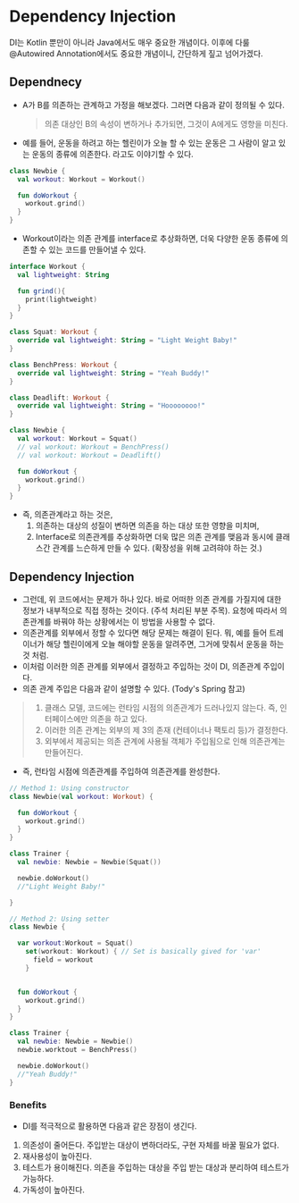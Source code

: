 # Dependency Injection

DI는 Kotlin 뿐만이 아니라 Java에서도 매우 중요한 개념이다. 이후에 다룰 @Autowired Annotation에서도 중요한 개념이니, 간단하게 짚고 넘어가겠다.

## Dependnecy

- A가 B를 의존하는 관계하고 가정을 해보겠다. 그러면 다음과 같이 정의될 수 있다.
  > 의존 대상인 B의 속성이 변하거나 추가되면, 그것이 A에게도 영향을 미친다.
- 예를 들어, 운동을 하려고 하는 헬린이가 오늘 할 수 있는 운동은 그 사람이 알고 있는 운동의 종류에 의존한다. 라고도 이야기할 수 있다.

```kotlin
class Newbie {
  val workout: Workout = Workout()

  fun doWorkout {
    workout.grind()
  }
}
```

- Workout이라는 의존 관계를 interface로 추상화하면, 더욱 다양한 운동 종류에 의존할 수 있는 코드를 만들어낼 수 있다.

```kotlin
interface Workout {
  val lightweight: String

  fun grind(){
    print(lightweight)
  }
}

class Squat: Workout {
  override val lightweight: String = "Light Weight Baby!"
}

class BenchPress: Workout {
  override val lightweight: String = "Yeah Buddy!"
}

class Deadlift: Workout {
  override val lightweight: String = "Hoooooooo!"
}

class Newbie {
  val workout: Workout = Squat()
  // val workout: Workout = BenchPress()
  // val workout: Workout = Deadlift()

  fun doWorkout {
    workout.grind()
  }
}

```

- 즉, 의존관계라고 하는 것은,
  1. 의존하는 대상의 성질이 변하면 의존을 하는 대상 또한 영향을 미치며,
  2. Interface로 의존관계를 추상화하면 더욱 많은 의존 관계를 맺음과 동시에 클래스간 관계를 느슨하게 만들 수 있다. (확장성을 위해 고려햐야 하는 것.)

## Dependency Injection

- 그런데, 위 코드에서는 문제가 하나 있다. 바로 어떠한 의존 관계를 가질지에 대한 정보가 내부적으로 직접 정하는 것이다. (주석 처리된 부분 주목). 요청에 따라서 의존관계를 바꿔야 하는 상황에서는 이 방법을 사용할 수 없다.
- 의존관계를 외부에서 정할 수 있다면 해당 문제는 해결이 된다. 뭐, 예를 들어 트레이너가 해당 헬린이에게 오늘 해야할 운동을 알려주면, 그거에 맞춰서 운동을 하는 것 처럼.
- 이처럼 이러한 의존 관계를 외부에서 결정하고 주입하는 것이 DI, 의존관계 주입이다.
- 의존 관계 주입은 다음과 같이 설명할 수 있다. (Tody's Spring 참고)

> 1.  클래스 모델, 코드에는 런타임 시점의 의존관계가 드러나있지 않는다.
>     즉, 인터페이스에만 의존을 하고 있다.
> 2.  이러한 의존 관계는 외부의 제 3의 존재 (컨테이너나 팩토리 등)가 결정한다.
> 3.  외부에서 제공되는 의존 관계에 사용될 객체가 주입됨으로 인해 의존관계는 만들어진다.

- 즉, 런타임 시점에 의존관계를 주입하여 의존관계를 완성한다.

```kotlin
// Method 1: Using constructor
class Newbie(val workout: Workout) {

  fun doWorkout {
    workout.grind()
  }
}

class Trainer {
  val newbie: Newbie = Newbie(Squat())

  newbie.doWorkout()
  //"Light Weight Baby!"

}
```

```kotlin
// Method 2: Using setter
class Newbie {

  var workout:Workout = Squat()
    set(workout: Workout) { // Set is basically gived for 'var'
      field = workout
    }


  fun doWorkout {
    workout.grind()
  }
}

class Trainer {
  val newbie: Newbie = Newbie()
  newbie.worktout = BenchPress()

  newbie.doWorkout()
  //"Yeah Buddy!"
}
```

### Benefits

- DI를 적극적으로 활용하면 다음과 같은 장점이 생긴다.

1. 의존성이 줄어든다. 주입받는 대상이 변하더라도, 구현 자체를 바꿀 필요가 없다.
2. 재사용성이 높아진다.
3. 테스트가 용이해진다. 의존을 주입하는 대상을 주입 받는 대상과 분리하여 테스트가 가능하다.
4. 가독성이 높아진다.
